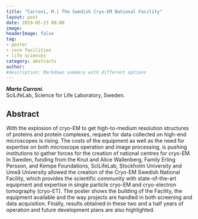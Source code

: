 ```yaml
---
title: "Carroni, M.| The Swedish Cryo-EM National Facility"
layout: post
date: 2019-05-23 08:00
image:
headerImage: false
tag:
- poster
- core facilities
- life sciences
category: abstracts
author:
#description: Markdown summary with different options
---
```


_**Marta Carroni**_.<br/>
SciLifeLab, Science for Life Laboratory, Sweden.<br/>

## Abstract

With the explosion of cryo-EM to get high-to-medium resolution structures of proteins and protein complexes, request for data collected on high-end microscopes is rising. The costs of the equipment as well as the need for expertise on both microscope operation and image processing, is pushing institutions to gather forces for the creation of national centres for cryo-EM. In Sweden, funding from the Knut and Alice Wallenberg, Family Erling Persson, and Kempe Foundations, SciLifeLab, Stockholm University and Umeå University allowed the creation of the Cryo-EM Swedish National Facility, which provides the scientific community with state-of-the-art equipment and expertise in single particle cryo-EM and cryo-electron tomography (cryo-ET). The poster shows the building of the Facility, the equipment available and the way projects are handled in both screening and data acquisition. Finally, results obtained in these two and a half years of operation and future development plans are also highlighted.<br/>
